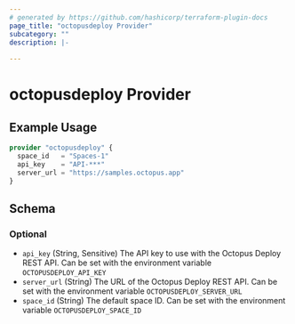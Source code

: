 ```yaml
---
# generated by https://github.com/hashicorp/terraform-plugin-docs
page_title: "octopusdeploy Provider"
subcategory: ""
description: |-
  
---
```


# octopusdeploy Provider



## Example Usage

```terraform
provider "octopusdeploy" {
  space_id   = "Spaces-1"
  api_key    = "API-***"
  server_url = "https://samples.octopus.app"
}
```

<!-- schema generated by tfplugindocs -->
## Schema

### Optional

- `api_key` (String, Sensitive) The API key to use with the Octopus Deploy REST API. Can be set with the environment variable `OCTOPUSDEPLOY_API_KEY`
- `server_url` (String) The URL of the Octopus Deploy REST API. Can be set with the environment variable `OCTOPUSDEPLOY_SERVER_URL`
- `space_id` (String) The default space ID. Can be set with the environment variable `OCTOPUSDEPLOY_SPACE_ID`
